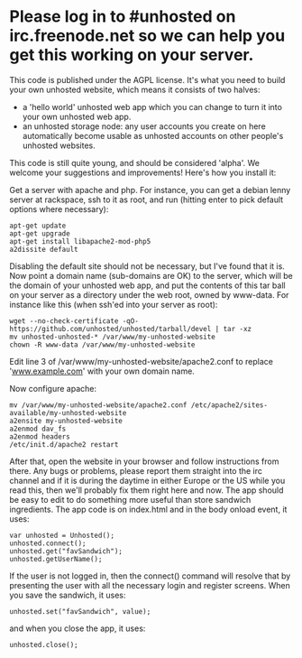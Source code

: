 Please log in to #unhosted on irc.freenode.net so we can help you get this working on your server.
======================

This code is published under the AGPL license. It's what you need to build your own unhosted website, which means it consists of two halves:

* a 'hello world' unhosted web app which you can change to turn it into your own unhosted web app.
* an unhosted storage node: any user accounts you create on here automatically become usable as unhosted accounts on other 
people's unhosted websites.

This code is still quite young, and should be considered 'alpha'. We welcome your suggestions
and improvements! Here's how you install it:

Get a server with apache and php. For instance, you can get a debian lenny server at rackspace, ssh to it as root, and run (hitting enter to pick default options where necessary):

	apt-get update
	apt-get upgrade
	apt-get install libapache2-mod-php5
	a2dissite default

Disabling the default site should not be necessary, but I've found that it is. Now point a domain name (sub-domains are OK) to the server, which will be the domain of your unhosted web app, and put the contents of this tar ball on your server as a directory under the web root, owned by www-data. For instance like this (when ssh'ed into your server as root):

	wget --no-check-certificate -qO- https://github.com/unhosted/unhosted/tarball/devel | tar -xz
	mv unhosted-unhosted-* /var/www/my-unhosted-website
	chown -R www-data /var/www/my-unhosted-website

Edit line 3 of /var/www/my-unhosted-website/apache2.conf to replace 'www.example.com' with your own domain name.

Now configure apache:

	mv /var/www/my-unhosted-website/apache2.conf /etc/apache2/sites-available/my-unhosted-website
	a2ensite my-unhosted-website
	a2enmod dav_fs
	a2enmod headers
	/etc/init.d/apache2 restart

After that, open the website in your browser and follow instructions from there.
Any bugs or problems, please report them straight into the irc channel and if it is during the daytime in either
Europe or the US while you read this, then we'll probably fix them right here and now.
The app should be easy to edit to do something more useful than store sandwich ingredients. The app code is on index.html 
and in the body onload event, it uses:

	var unhosted = Unhosted();
	unhosted.connect();
	unhosted.get("favSandwich");
	unhosted.getUserName();

If the user is not logged in, then the connect() command will resolve that by presenting the user with all the necessary login
and register screens. When you save the sandwich, it uses:

	unhosted.set("favSandwich", value);


and when you close the app, it uses:

	unhosted.close();

